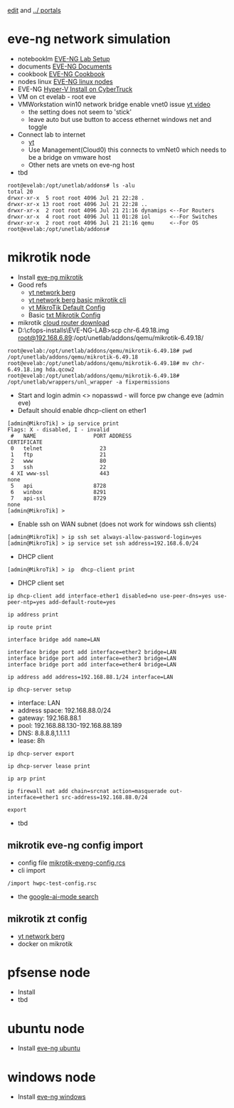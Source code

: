[edit](https://github.com/2cld/netstack/edit/master/docs/portals/eve-ng/README.md) and [../ portals](../)

# eve-ng network simulation

- notebooklm [EVE-NG Lab Setup](https://notebooklm.google.com/notebook/0f519cd9-523e-47f0-a659-aed8146dde49)
- documents  [EVE-NG Documents](https://www.eve-ng.net/index.php/documentation/)
- cookbook [EVE-NG Cookbook](https://www.eve-ng.net/images/EVE-COOK-BOOK-1.2.pdf)
- nodes linux [EVE-NG linux nodes](https://mega.nz/folder/30p3TKob#42_S__9wwPVO0zHIfC4xow)
- EVE-NG [Hyper-V Install on CyberTruck](./install.md)
- VM on ct evelab - root eve
- VMWorkstation win10 network bridge enable vnet0 issue [yt video](https://www.youtube.com/watch?v=VVa1Q1wYgEY)
  - the setting does not seem to 'stick'
  - leave auto but use button to access ethernet windows net and toggle
- Connect lab to internet
  - [yt](https://www.youtube.com/watch?v=zDyEkyJizRQ)
  - Use Management(Cloud0) this connects to vmNet0 which needs to be a bridge on vmware host
  - Other nets are vnets on eve-ng host
- tbd

```
root@evelab:/opt/unetlab/addons# ls -alu
total 20
drwxr-xr-x  5 root root 4096 Jul 21 22:28 .
drwxr-xr-x 13 root root 4096 Jul 21 22:28 ..
drwxr-xr-x  2 root root 4096 Jul 21 21:16 dynamips <--For Routers
drwxr-xr-x  4 root root 4096 Jul 11 01:28 iol      <--For Switches
drwxr-xr-x  2 root root 4096 Jul 21 21:16 qemu     <--For OS
root@evelab:/opt/unetlab/addons#
```

# mikrotik node
- Install [eve-ng mikrotik](https://www.eve-ng.net/index.php/documentation/howtos/howto-add-mikrotik-cloud-router/)
- Good refs
  - [yt network berg](https://www.youtube.com/@TheNetworkBerg/videos)
  - [yt network berg basic mikrotik cli](https://www.youtube.com/watch?v=EYCjuvTd3dY)
  - [yt MikroTik Default Config](https://www.youtube.com/watch?v=H7Od7HtxEMc)
  - Basic [txt Mikrotik Config](https://docs.sim-cloud.net/en/solutions-virtual-router/mikrotik/basic-setting.html)
- mikrotik [cloud router download](https://mikrotik.com/download)
- D:\cfops-installs\EVE-NG-LAB>scp chr-6.49.18.img root@192.168.6.89:/opt/unetlab/addons/qemu/mikrotik-6.49.18/
```
root@evelab:/opt/unetlab/addons/qemu/mikrotik-6.49.18# pwd
/opt/unetlab/addons/qemu/mikrotik-6.49.18
root@evelab:/opt/unetlab/addons/qemu/mikrotik-6.49.18# mv chr-6.49.18.img hda.qcow2
root@evelab:/opt/unetlab/addons/qemu/mikrotik-6.49.18# /opt/unetlab/wrappers/unl_wrapper -a fixpermissions
```
- Start and login admin <> nopasswd - will force pw change eve (admin eve)
- Default should enable dhcp-client on ether1
```
[admin@MikroTik] > ip service print 
Flags: X - disabled, I - invalid 
 #   NAME                  PORT ADDRESS                                                     CERTIFICATE                
 0   telnet                  23
 1   ftp                     21
 2   www                     80
 3   ssh                     22                                              
 4 XI www-ssl                443                                                             none                       
 5   api                   8728
 6   winbox                8291
 7   api-ssl               8729                                                             none                       
[admin@MikroTik] > 
```
- Enable ssh on WAN subnet (does not work for windows ssh clients)
```
[admin@MikroTik] > ip ssh set always-allow-password-login=yes
[admin@MikroTik] > ip service set ssh address=192.168.6.0/24
```
- DHCP client
```
[admin@MikroTik] > ip  dhcp-client print
```
- DHCP client set
```
ip dhcp-client add interface-ether1 disabled=no use-peer-dns=yes use-peer-ntp=yes add-default-route=yes
```
```
ip address print
```
```
ip route print
```
```
interface bridge add name=LAN
```
```
interface bridge port add interface=ether2 bridge=LAN
interface bridge port add interface=ether3 bridge=LAN
interface bridge port add interface=ether4 bridge=LAN
```
```
ip address add address=192.168.88.1/24 interface=LAN
```
```
ip dhcp-server setup
```
- interface: LAN
- address space: 192.168.88.0/24
- gateway: 192.168.88.1
- pool: 192.168.88.130-192.168.88.189
- DNS: 8.8.8.8,1.1.1.1
- lease: 8h
```
ip dhcp-server export
```
```
ip dhcp-server lease print
```
```
ip arp print
```
```
ip firewall nat add chain=srcnat action=masquerade out-interface=ether1 src-address=192.168.88.0/24
```
```
export
```
- tbd

## mikrotik eve-ng config import
- config file [mikrotik-eveng-config.rcs](./mikrotik-eveng-config.rcs)
- cli import
```
/import hwpc-test-config.rsc
```
- the [google-ai-mode search](https://www.google.com/search?udm=50&aep=46&source=25q2-US-SearchSites-Site-CTA&q=I+am+a+network+engineer+working+with+Mikrotik+router+os.++I+would+like+a+configuration+script+to+setup+a+basic+network+with+WAN+and+LAN+networks+for+a+basic+firewall+and+router.++The+device+has+4+ether+interfaces+with+ether1+to+be+used+as+the+WAN+port+with+DHCP+client.++The+LAN+network+should+be+bridged+to+ether2-4+on+the+192.168.88.0%2F24+subnet.++The+LAN+will+have+IP+192.168.88.1+and+serve+as+the+gateway+with+access+to+a+DHCP+server+with+pool+192.168.88.130-189.++I+would+like+to+import+this+configuration+in+a+file+called+hwpc-test-config.&mtid=Wup_aI-lEoPXptQP-t61MQ&mstk=AUtExfD6HnTS2Yx__uWTUUoJwglBB2Y6-K_uvrGLIzu2e9b5GrzRyj-qqbDwNeeol0hjgHo0h0YV7a0kHy_3rwKanPfwbDOABoTwOJgYQBa3tQvbotNOGoOWvf_Zvz_W8KX-PcdeN-MnBoxdU5fuI0WDDEzKaTklGQusn3Fq2Z6KoMjTXUXIyhcVm6UXAbmUlwjce0lTtcvGqap6oZ-84YT4i3Wmgs1n4SoIeSfAMxSy1xHJLuhNorfpVfEzDuFri0Mhq51kYebsSiXi5-Fa0E_ReFqtQt-MW6Zwqdjk5BxsIqN6MwEAqa27Xz0zSpPHlTQe0bbKdpXixMpS6w&csuir=1)

## mikrotik zt config
- [yt network berg](https://www.youtube.com/watch?v=QKjWLfGfkF0)
- docker on mikrotik

# pfsense node
- Install
- tbd

# ubuntu node
- Install [eve-ng ubuntu](https://www.eve-ng.net/index.php/documentation/howtos/howto-create-own-linux-host-image/)

# windows node
- Install [eve-ng windows](https://www.eve-ng.net/index.php/documentation/howtos/howto-create-own-windows-host-on-the-eve/)
